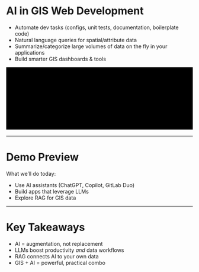 

# AI in GIS Web Development

- Automate dev tasks (configs, unit tests, documentation, boilerplate code)  
- Natural language queries for spatial/attribute data  
- Summarize/categorize large volumes of data on the fly in your applications  
- Build smarter GIS dashboards & tools  

![gis-llm](../../images/gis_nl_query.svg)

---

# Demo Preview

What we’ll do today:  
- Use AI assistants (ChatGPT, Copilot, GitLab Duo)  
- Build apps that leverage LLMs  
- Explore RAG for GIS data  

---

# Key Takeaways

- AI = augmentation, not replacement  
- LLMs boost productivity *and* data workflows  
- RAG connects AI to your own data  
- GIS + AI = powerful, practical combo  